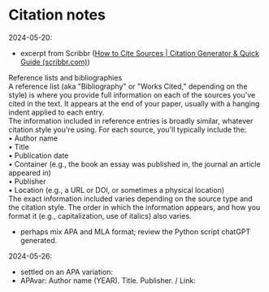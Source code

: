 # Citation notes  


2024-05-20:
- excerpt from Scribbr ([How to Cite Sources | Citation Generator & Quick Guide (scribbr.com)](https://www.scribbr.com/category/citing-sources/))  

Reference lists and bibliographies  
A reference list (aka "Bibliography" or "Works Cited," depending on the style) is where you provide full information on each of the sources you've cited in the text. It appears at the end of your paper, usually with a hanging indent applied to each entry.  
The information included in reference entries is broadly similar, whatever citation style you're
using. For each source, you'll typically include the:  
• Author name  
• Title  
• Publication date  
• Container (e.g., the book an essay was published in, the journal an article appeared in)  
• Publisher  
• Location (e.g., a URL or DOl, or sometimes a physical location)  
The exact information included varies depending on the source type and the citation style. The
order in which the information appears, and how you format it (e.g., capitalization, use of italics)
also varies.  

 - perhaps mix APA and MLA format; review the Python script chatGPT generated.  

2024-05-26:
- settled on an APA variation:  
- APAvar: Author name (YEAR). Title. Publisher. / Link:  

